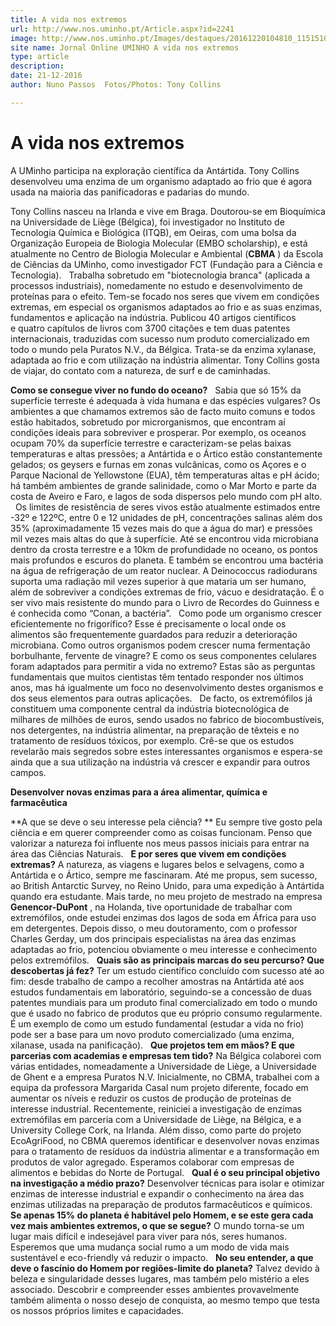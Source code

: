 ```yaml
---
title: A vida nos extremos
url: http://www.nos.uminho.pt/Article.aspx?id=2241
image: http://www.nos.uminho.pt/Images/destaques/20161220104810_1151510.jpg
site name: Jornal Online UMINHO A vida nos extremos
type: article
description: 
date: 21-12-2016
author: Nuno Passos  Fotos/Photos: Tony Collins

---
```

# A vida nos extremos


  

A UMinho participa na exploração científica da Antártida. Tony Collins desenvolveu uma enzima de um organismo adaptado ao frio que é agora usada na maioria das panificadoras e padarias do mundo.

Tony Collins nasceu na Irlanda e vive em Braga. Doutorou-se em Bioquímica na Universidade de Liège (Bélgica), foi investigador no Instituto de Tecnologia Química e Biológica (ITQB), em Oeiras, com uma bolsa da Organização Europeia de Biologia Molecular (EMBO scholarship), e está atualmente no Centro de Biologia Molecular e Ambiental (**CBMA** ) da Escola de Ciências da UMinho, como investigador FCT (Fundação para a Ciência e Tecnologia).
 
Trabalha sobretudo em "biotecnologia branca" (aplicada a processos industriais), nomedamente no estudo e desenvolvimento de proteínas para o efeito. Tem-se focado nos seres que vivem em condições extremas, em especial os organismos adaptados ao frio e as suas enzimas, fundamentos e aplicação na indústria. Publicou 40 artigos científicos e quatro capítulos de livros com 3700 citações e tem duas patentes internacionais, traduzidas com sucesso num produto comercializado em todo o mundo pela Puratos N.V., da Bélgica. Trata-se da enzima xylanase, adaptada ao frio e com utilização na indústria alimentar. Tony Collins gosta de viajar, do contato com a natureza, de surf e de caminhadas.

**Como se consegue viver no fundo do oceano?** 
 
Sabia que só 15% da superfície terreste é adequada à vida humana e das espécies vulgares? Os ambientes a que chamamos extremos são de facto muito comuns e todos estão habitados, sobretudo por microrganismos, que encontram aí condições ideais para sobreviver e prosperar. Por exemplo, os oceanos ocupam 70% da superfície terrestre e caracterizam-se pelas baixas temperaturas e altas pressões; a Antártida e o Ártico estão constantemente gelados; os geysers e furnas em zonas vulcânicas, como os Açores e o Parque Nacional de Yellowstone (EUA), têm temperaturas altas e pH ácido; há também ambientes de grande salinidade, como o Mar Morto e parte da costa de Aveiro e Faro, e lagos de soda dispersos pelo mundo com pH alto.
 
Os limites de resistência de seres vivos estão atualmente estimados entre -32º e 122ºC, entre 0 e 12 unidades de pH, concentrações salinas além dos 35% (aproximadamente 15 vezes mais do que a água do mar) e pressões mil vezes mais altas do que à superfície. Até se encontrou vida microbiana dentro da crosta terrestre e a 10km de profundidade no oceano, os pontos mais profundos e escuros do planeta. E também se encontrou uma bactéria na água de refrigeração de um reator nuclear. A Deinococcus radiodurans suporta uma radiação mil vezes superior à que mataria um ser humano, além de sobreviver a condições extremas de frio, vácuo e desidratação. É o ser vivo mais resistente do mundo para o Livro de Recordes do Guinness e é conhecida como “Conan, a bactéria”.
 
Como pode um organismo crescer eficientemente no frigorífico? Esse é precisamente o local onde os alimentos são frequentemente guardados para reduzir a deterioração microbiana. Como outros organismos podem crescer numa fermentação borbulhante, fervente de vinagre? E como os seus componentes celulares foram adaptados para permitir a vida no extremo? Estas são as perguntas fundamentais que muitos cientistas têm tentado responder nos últimos anos, mas há igualmente um foco no desenvolvimento destes organismos e dos seus elementos para outras aplicações.
 
De facto, os extremófilos já constituem uma componente central da indústria biotecnológica de milhares de milhões de euros, sendo usados no fabrico de biocombustíveis, nos detergentes, na indústria alimentar, na preparação de têxteis e no tratamento de resíduos tóxicos, por exemplo. Crê-se que os estudos revelarão mais segredos sobre estes interessantes organismos e espera-se ainda que a sua utilização na indústria vá crescer e expandir para outros campos.

**Desenvolver novas enzimas para a área alimentar, química e farmacêutica** 

**A que se deve o seu interesse pela ciência? ** 
Eu sempre tive gosto pela ciência e em querer compreender como as coisas funcionam. Penso que valorizar a natureza foi influente nos meus passos iniciais para entrar na área das Ciências Naturais.
 
**E por seres que vivem em condições extremas?** 
A natureza, as viagens e lugares belos e selvagens, como a Antártida e o Ártico, sempre me fascinaram. Até me propus, sem sucesso, ao British Antarctic Survey, no Reino Unido, para uma expedição à Antártida quando era estudante. Mais tarde, no meu projeto de mestrado na empresa **Genencor-DuPont** , na Holanda, tive oportunidade de trabalhar com extremófilos, onde estudei enzimas dos lagos de soda em África para uso em detergentes. Depois disso, o meu doutoramento, com o professor Charles Gerday, um dos principais especialistas na área das enzimas adaptadas ao frio, potenciou obviamente o meu interesse e conhecimento pelos extremófilos.
 
**Quais são as principais marcas do seu percurso? Que descobertas já fez?** 
Ter um estudo científico concluído com sucesso até ao fim: desde trabalho de campo a recolher amostras na Antártida até aos estudos fundamentais em laboratório, seguindo-se a concessão de duas patentes mundiais para um produto final comercializado em todo o mundo que é usado no fabrico de produtos que eu próprio consumo regularmente. É um exemplo de como um estudo fundamental (estudar a vida no frio) pode ser a base para um novo produto comercializado (uma enzima, xilanase, usada na panificação).
 
**Que projetos tem em mãos? E que parcerias com academias e empresas tem tido?** 
Na Bélgica colaborei com várias entidades, nomeadamente a Universidade de Liège, a Universidade de Ghent e a empresa Puratos N.V. Inicialmente, no CBMA, trabalhei com a equipa da professora Margarida Casal num projeto diferente, focado em aumentar os níveis e reduzir os custos de produção de proteínas de interesse industrial. Recentemente, reiniciei a investigação de enzimas extremófilas em parceria com a Universidade de Liège, na Bélgica, e a University College Cork, na Irlanda. Além disso, como parte do projeto EcoAgriFood, no CBMA queremos identificar e desenvolver novas enzimas para o tratamento de resíduos da indústria alimentar e a transformação em produtos de valor agregado. Esperamos colaborar com empresas de alimentos e bebidas do Norte de Portugal.
 
**Qual é o seu principal objetivo na investigação a médio prazo?** 
Desenvolver técnicas para isolar e otimizar enzimas de interesse industrial e expandir o conhecimento na área das enzimas utilizadas na preparação de produtos farmacêuticos e químicos.
 
**Se apenas 15% do planeta é habitável pelo Homem, e se este gera cada vez mais ambientes extremos, o que se segue?** 
O mundo torna-se um lugar mais difícil e indesejável para viver para nós, seres humanos. Esperemos que uma mudança social rumo a um modo de vida mais sustentável e eco-friendly vá reduzir o impacto.
 
**No seu entender, a que deve o fascínio do Homem por regiões-limite do planeta?** 
Talvez devido à beleza e singularidade desses lugares, mas também pelo mistério a eles associado. Descobrir e compreender esses ambientes provavelmente também alimenta o nosso desejo de conquista, ao mesmo tempo que testa os nossos próprios limites e capacidades.

